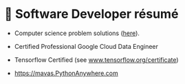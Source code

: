 <!---
- 👋 Hi, I’m @mavas
- 👀 I’m currently interested in..
- 🌱 I’m currently learning..
- 💞️ I’m looking to collaborate on ...
- 📫 How to reach me ...

clanzarin AT nextphasesystems.com is a scam
www.NextPhaseSystems.com is a scam, as of April 19, 2024 the site is down, but is still registered to someone according to networksolutions.com
agupta AT nextphasesystems.com
--->
# 👋 Software Developer résumé

- Computer science problem solutions ([here](https://github.com/mavas/hackerrank)).

- Certified Professional Google Cloud Data Engineer

- Tensorflow Certified (see www.tensorflow.org/certificate)

- https://mavas.PythonAnywhere.com
